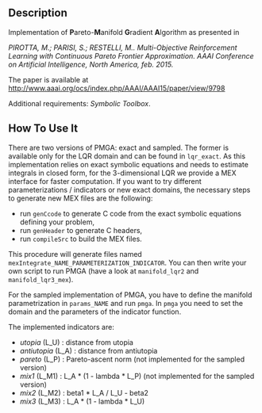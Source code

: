 Description
-----------

Implementation of **P**areto-**M**anifold **G**radient **A**lgorithm as presented in

*PIROTTA, M.; PARISI, S.; RESTELLI, M.. Multi-Objective Reinforcement Learning with Continuous Pareto Frontier Approximation. AAAI Conference on Artificial Intelligence, North America, feb. 2015.*

The paper is available at http://www.aaai.org/ocs/index.php/AAAI/AAAI15/paper/view/9798

Additional requirements: *Symbolic Toolbox*.


How To Use It
-------------

There are two versions of PMGA: exact and sampled. The former is available only for the LQR domain and can be found in `lqr_exact`. As this implementation relies on exact symbolic equations and needs to estimate integrals in closed form, for the 3-dimensional LQR we provide a MEX interface for faster computation. If you want to try different parameterizations / indicators or new exact domains, the necessary steps to generate new MEX files are the following:

 - run `genCcode` to generate C code from the exact symbolic equations defining your problem,
 - run `genHeader` to generate C headers,
 - run `compileSrc` to build the MEX files.

This procedure will generate files named `mexIntegrate_NAME_PARAMETERIZATION_INDICATOR`.
You can then write your own script to run PMGA (have a look at `manifold_lqr2` and `manifold_lqr3_mex`).

For the sampled implementation of PMGA, you have to define the manifold parametrization in `params_NAME` and run `pmga`. In `pmga` you need to set the domain and the parameters of the indicator function.

The implemented indicators are:

 - *utopia* (L_U)     : distance from utopia
 - *antiutopia* (L_A) : distance from antiutopia
 - *pareto* (L_P)     : Pareto-ascent norm (not implemented for the sampled version)
 - *mix1* (L_M1)      : L_A * (1 - lambda * L_P) (not implemented for the sampled version)
 - *mix2* (L_M2)      : beta1 * L_A / L_U - beta2
 - *mix3* (L_M3)      : L_A * (1 - lambda * L_U)
